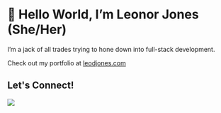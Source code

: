 
<h1>👋 Hello World, I’m Leonor Jones (She/Her)</h1>
<p> I’m a jack of all trades trying to hone down into full-stack development.</p>
<p>Check out my portfolio at <a href="https://www.leodjones.com">leodjones.com</a></p>



<h2>Let's Connect!</h2>
<a href="https://www.linkedin.com/in/leodjones"><img src="https://img.shields.io/badge/LinkedIn-0077B5?style=for-the-badge&logo=linkedin&logoColor=white"></a>
